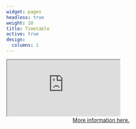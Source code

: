 ```yaml
---
widget: pages
headless: true
weight: 10
title: Timetable
active: true
design:
  columns: 1
---
```


<div class="timetable-container">
<iframe class="timetable" src="https://docs.google.com/spreadsheets/d/e/2PACX-1vTslrPjQaFWr6HOIrcDVFwhBqNtkkB4hcybnblOvv7qJoz58KhX9Ix-ebjxYtDB0E-WWL34APbivKX9/pubhtml?gid=0&amp;single=true&amp;widget=true&amp;headers=false"></iframe>
</div>
<center><a href="https://docs.google.com/spreadsheets/d/e/2PACX-1vTOJCD4w-Qda0Q9X3z7P5QTXzdv-OZNo_viNBrvnOAtCQgZdf9gwmJvcfnfzVXT85d1naQg4JeMPnRj/pubhtml?gid=1761701310&single=true">More information here.</a></center>
